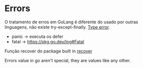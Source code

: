 # Errors

O tratamento de erros em GoLang é diferente do usado por outras linguagens, não existe try-except-finally.
[Type error](https://go.dev/blog/error-handling-and-go).

- panic -> executa os defer
- fatal -> https://pkg.go.dev/log#Fatal

Função recover do package built in [recover](https://www.youtube.com/watch?v=pKh7ApRSDXk&list=PLCKpcjBB_VlBsxJ9IseNxFllf-UFEXOdg&index=164&ab_channel=AprendaGo)

Errors value in go aren't special, they are values like any other.
